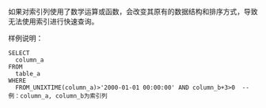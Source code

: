 如果对索引列使用了数学运算或函数，会改变其原有的数据结构和排序方式，导致无法使用索引进行快速查询。

样例说明：
```
SELECT 
  column_a
FROM 
  table_a
WHERE
  FROM_UNIXTIME(column_a)>'2000-01-01 00:00:00' AND column_b+3>0  -- 例：column_a, column_b为索引列
```
